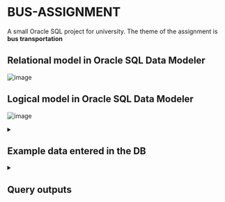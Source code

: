 # BUS-ASSIGNMENT
A small Oracle SQL project for university. The theme of the assignment is **bus transportation**

## Relational model in Oracle SQL Data Modeler
![image](https://github.com/Kraziman/BUS-ASSIGNMENT/assets/70752688/aaf3236a-47f2-4012-95c3-f2891c9dd203)

## Logical model in Oracle SQL Data Modeler
![image](https://github.com/Kraziman/BUS-ASSIGNMENT/assets/70752688/91f24cad-4385-4bf9-9e00-39ba479a147b)

<details>
<summary><h2><b> Example data entered in the DB</b></h2></summary>

### BUS TABLE
![image](https://github.com/Kraziman/BUS-ASSIGNMENT/assets/70752688/38ae746b-ca97-444e-8ca6-2055c94db0c3)

### BUS_TRIP TABLE
![image](https://github.com/Kraziman/BUS-ASSIGNMENT/assets/70752688/c9a75aee-d358-498b-9e87-d6c5f6a6559a)

### CUSTOMER TABLE
![image](https://github.com/Kraziman/BUS-ASSIGNMENT/assets/70752688/21a3eb66-b332-4f17-a94e-f8e53b2d1dae)

### EMPLOYEE TABLE
![image](https://github.com/Kraziman/BUS-ASSIGNMENT/assets/70752688/7c430a99-32bf-4b9f-b0cd-aff5bd30e125)

### RESERVATION TABLE
![image](https://github.com/Kraziman/BUS-ASSIGNMENT/assets/70752688/bdd593af-7434-44ca-8766-22657160545e)

### TICKET TABLE
![image](https://github.com/Kraziman/BUS-ASSIGNMENT/assets/70752688/2b7790c4-2724-436b-9999-e94e5fd55a67)

### TICKET_TYPE TABLE
![image](https://github.com/Kraziman/BUS-ASSIGNMENT/assets/70752688/2aaed2ce-70fe-442d-8057-2854b623e851)
</details>

<details>
<summary><h2><b>Query outputs</b></h2></summary>

### Tickets purchased by each customer
![image](https://github.com/Kraziman/BUS-ASSIGNMENT/assets/70752688/11f4e123-a63b-4912-b4e6-c53ef4e0ba98)

### Empty seats for a specific destinaton
![image](https://github.com/Kraziman/BUS-ASSIGNMENT/assets/70752688/a968f287-491d-4b77-a71b-e4c3e9cd1378)

### Empty seats for a specific date
![image](https://github.com/Kraziman/BUS-ASSIGNMENT/assets/70752688/04fc9ad6-6a25-4282-bfb5-85c9d6da2e95)

### Empty seats for a specific time
![image](https://github.com/Kraziman/BUS-ASSIGNMENT/assets/70752688/b1bb48d4-19b4-4979-ab71-8654be013b82)

### Sold tickets in a said period
![image](https://github.com/Kraziman/BUS-ASSIGNMENT/assets/70752688/6ea72487-bb91-4fd9-a2a1-239e7687fc25)

### BONUS: number of reservation each trip has
![image](https://github.com/Kraziman/BUS-ASSIGNMENT/assets/70752688/44849848-bdb6-44fc-959c-b2819c5f796e)

</details>
